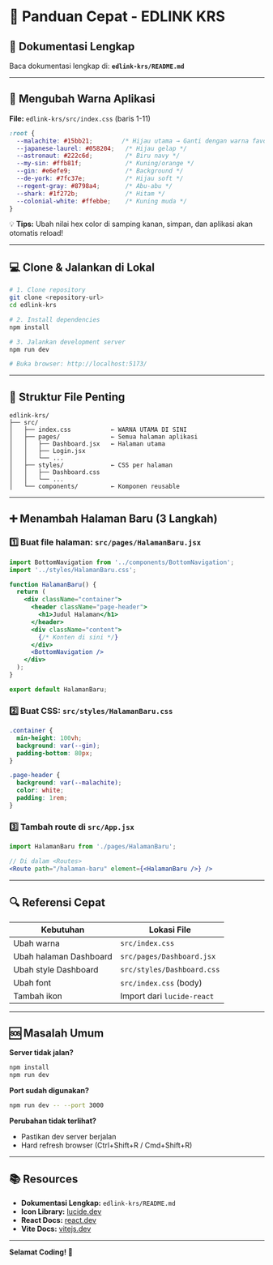 # 🚀 Panduan Cepat - EDLINK KRS

## 📖 Dokumentasi Lengkap
Baca dokumentasi lengkap di: **`edlink-krs/README.md`**

---

## 🎨 Mengubah Warna Aplikasi

**File:** `edlink-krs/src/index.css` (baris 1-11)

```css
:root {
  --malachite: #15bb21;        /* Hijau utama → Ganti dengan warna favoritmu */
  --japanese-laurel: #058204;   /* Hijau gelap */
  --astronaut: #222c6d;         /* Biru navy */
  --my-sin: #ffb81f;            /* Kuning/orange */
  --gin: #e6efe9;               /* Background */
  --de-york: #7fc37e;           /* Hijau soft */
  --regent-gray: #8798a4;       /* Abu-abu */
  --shark: #1f272b;             /* Hitam */
  --colonial-white: #ffebbe;    /* Kuning muda */
}
```

💡 **Tips:** Ubah nilai hex color di samping kanan, simpan, dan aplikasi akan otomatis reload!

---

## 💻 Clone & Jalankan di Lokal

```bash
# 1. Clone repository
git clone <repository-url>
cd edlink-krs

# 2. Install dependencies
npm install

# 3. Jalankan development server
npm run dev

# Buka browser: http://localhost:5173/
```

---

## 📁 Struktur File Penting

```
edlink-krs/
├── src/
│   ├── index.css           ← WARNA UTAMA DI SINI
│   ├── pages/              ← Semua halaman aplikasi
│   │   ├── Dashboard.jsx   ← Halaman utama
│   │   ├── Login.jsx
│   │   └── ...
│   ├── styles/             ← CSS per halaman
│   │   ├── Dashboard.css
│   │   └── ...
│   └── components/         ← Komponen reusable
```

---

## ➕ Menambah Halaman Baru (3 Langkah)

### 1️⃣ Buat file halaman: `src/pages/HalamanBaru.jsx`
```jsx
import BottomNavigation from '../components/BottomNavigation';
import '../styles/HalamanBaru.css';

function HalamanBaru() {
  return (
    <div className="container">
      <header className="page-header">
        <h1>Judul Halaman</h1>
      </header>
      <div className="content">
        {/* Konten di sini */}
      </div>
      <BottomNavigation />
    </div>
  );
}

export default HalamanBaru;
```

### 2️⃣ Buat CSS: `src/styles/HalamanBaru.css`
```css
.container {
  min-height: 100vh;
  background: var(--gin);
  padding-bottom: 80px;
}

.page-header {
  background: var(--malachite);
  color: white;
  padding: 1rem;
}
```

### 3️⃣ Tambah route di `src/App.jsx`
```jsx
import HalamanBaru from './pages/HalamanBaru';

// Di dalam <Routes>
<Route path="/halaman-baru" element={<HalamanBaru />} />
```

---

## 🔍 Referensi Cepat

| Kebutuhan | Lokasi File |
|-----------|-------------|
| Ubah warna | `src/index.css` |
| Ubah halaman Dashboard | `src/pages/Dashboard.jsx` |
| Ubah style Dashboard | `src/styles/Dashboard.css` |
| Ubah font | `src/index.css` (body) |
| Tambah ikon | Import dari `lucide-react` |

---

## 🆘 Masalah Umum

**Server tidak jalan?**
```bash
npm install
npm run dev
```

**Port sudah digunakan?**
```bash
npm run dev -- --port 3000
```

**Perubahan tidak terlihat?**
- Pastikan dev server berjalan
- Hard refresh browser (Ctrl+Shift+R / Cmd+Shift+R)

---

## 📚 Resources

- **Dokumentasi Lengkap:** `edlink-krs/README.md`
- **Icon Library:** [lucide.dev](https://lucide.dev)
- **React Docs:** [react.dev](https://react.dev)
- **Vite Docs:** [vitejs.dev](https://vitejs.dev)

---

**Selamat Coding! 🎉**
